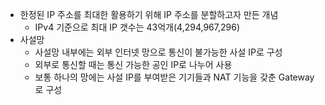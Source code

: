 
- 한정된 IP 주소를 최대한 활용하기 위해 IP 주소를 분할하고자 만든 개념
	- IPv4 기준으로 최대 IP 갯수는 43억개(4,294,967,296)
- 사설망
	- 사설망 내부에는 외부 인터넷 망으로 통신이 불가능한 사설 IP로 구성
	- 외부로 통신할 때는 통신 가능한 공인 IP로 나누어 사용
	- 보통 하나의 망에는 사설 IP를 부여받은 기기들과 NAT 기능을 갖춘 Gateway로 구성